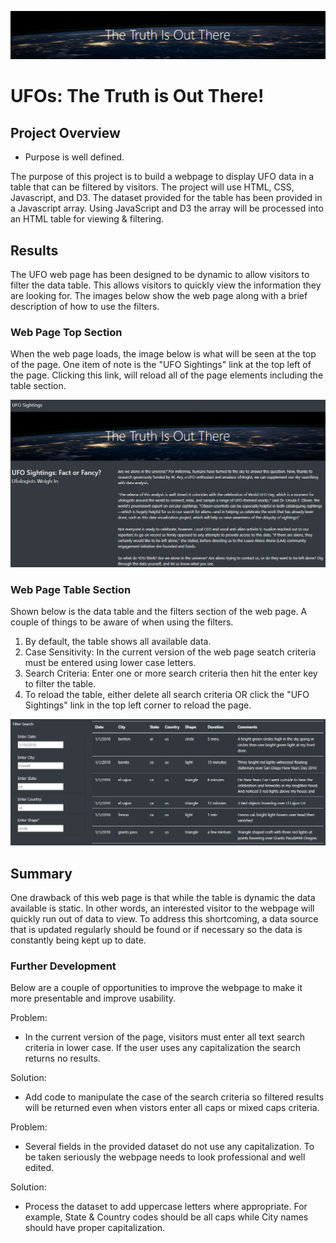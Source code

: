 ![The Truth is Out There](/Resources/banner.png)

# UFOs: The Truth is Out There!

## Project Overview

* Purpose is well defined.

The purpose of this project is to build a webpage to display UFO data in a table that can be filtered by visitors. The project will use HTML, CSS, Javascript, and D3. The dataset provided for the table has been provided in a Javascript array. Using JavaScript and D3 the array will be processed into an HTML table for viewing & filtering.

## Results

The UFO web page has been designed to be dynamic to allow visitors to filter the data table. This allows visitors to quickly view the information they are looking for. The images below show the web page along with a brief description of how to use the filters.

### Web Page Top Section

When the web page loads, the image below is what will be seen at the top of the page. One item of note is the "UFO Sightings" link at the top left of the page. Clicking this link, will reload all of the page elements including the table section.

![UFO Web Page](/Resources/UFO_Web_Page_top.png)

### Web Page Table Section 

Shown below is the data table and the filters section of the web page. A couple of things to be aware of when using the filters.

1. By default, the table shows all available data.
1. Case Sensitivity: In the current version of the web page seatch criteria must be entered using lower case letters.
2. Search Criteria: Enter one or more search criteria then hit the enter key to filter the table. 
3. To reload the table, either delete all search criteria OR click the "UFO Sightings" link in the top left corner to reload the page.

![UFO Web Page](/Resources/UFO_Web_Page_table.png)


## Summary

One drawback of this web page is that while the table is dynamic the data available is static. In other words, an interested visitor to the webpage will quickly run out of data to view. To address this shortcoming, a data source that is updated regularly should be found or if necessary so the data is constantly being kept up to date.

### Further Development

Below are a couple of opportunities to improve the webpage to make it more presentable and improve usability.

Problem: 
* In the current version of the page, visitors must enter all text search criteria in lower case. If the user uses any capitalization the search returns no results.

Solution: 
* Add code to manipulate the case of the search criteria so filtered results will be returned even when vistors enter all caps or mixed caps criteria.

Problem:
* Several fields in the provided dataset do not use any capitalization. To be taken seriously the webpage needs to look professional and well edited.

Solution:
* Process the dataset to add uppercase letters where appropriate. For example, State & Country codes should be all caps while City names should have proper capitalization.